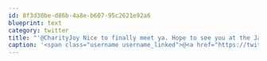 ```yaml
---
id: 8f3d30be-d86b-4a8e-b607-95c2621e92a6
blueprint: text
category: twitter
title: "'@CharityJoy Nice to finally meet ya. Hope to see you at the January one!"
caption: '<span class="username username_linked">@<a href="https://twitter.com/CharityJoy" title="Charity Joy">CharityJoy</a></span> Nice to finally meet ya. Hope to see you at the January one!'
---
```

